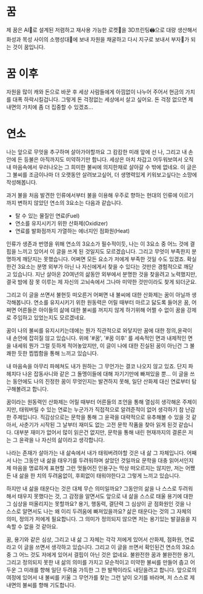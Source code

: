 # 꿈
제 꿈은 
AI🤖로 설계된 
저렴하고 재사용 가능한 로켓🚀을 
3D프린팅🖨️으로 대량 생산해서 
화성과 목성 사이의 소행성대🌠에 보내 
자원을 채굴하고 다시 지구로 보내서 부자💸가 되는 것이 꿈입니다.

# 꿈 이후
자원을 많이 캐와 돈으로 바꾼 후 세상 사람들에게 아낌없이 나누어 주어서 현금의 가치를 대폭 하락시킬겁니다.
그렇게 돈 걱정없는 세상에서 살고 싶어요.
돈 걱정 없으면 제 내면의 가치에 좀 더 집중할 수 있겠죠...



# 연소
나는 앞으로 무엇을 추구하며 살아가야할까요
그 캄캄한 미래 앞에 선 나, 그리고 내 손안에 든 등불은 아직까지도 미약하기만 합니다.
세상은 마치 차갑고 어두워보여서 오직 내 마음속에서 우러나오는 그 희미한 불씨에 의지한채로 살아갈 수 밖에 없네요.
이 글은 그 불씨를 조금이나마 더 오랫동안 살려보고싶어, 더 생명력있게 키워보고싶다는 소망에 작성해봅니다.

과거 불을 처음 발견한 인류에서부터 불을 이용해 우주로 향하는 현대의 인류에 이르기까지 변하지 않았던 연소의 3요소는 다음과 같습니다.
- 탈 수 있는 물질인 연료(Fuel)
- 연소를 유지시키기 위한 산화제(Oxidizer)
- 연료를 발화점까지 가열하는 에너지인 점화원(Heat)

인류가 생존과 번영을 위해 연소의 3요소가 필수적이듯,
나는 이 3요소 중 어느 것에 결핍을 느끼고 있어서 이 글을 쓰게 된 것일지도 모르겠습니다.
그리고 무엇이 부족한지 분명하게 깨닫지는 못했습니다. 어쩌면 모든 요소가 저에게 부족한 것일 수도 있겠죠.
확실한건 3요소는 분명 외부가 아닌 나 자신에게서 찾을 수 있다는 것만은 경험적으로 깨닫고 있습니다.
지난 살아온 20여년의 삶동안 외부에서 분명한 것을 찾을려고 노력했지만, 결국 밤에 잠 못 이루는 제 자신의 고뇌속에서 그나마 미약한 것만이라도 찾게 되더군요.

그리고 이 글을 쓰면서 불현듯 떠오른거 어쩌면 내 불씨에 대한 산화제는 꿈이 아닐까 생각해봅니다.
연소를 유지시키기 위한 원동력은 어릴 때부터 마르고 닳도록 들어온 꿈, 
어쩌면 어른들은 아이들의 삶에 대한 불씨를 꺼지지 않게 하기위해 어쩔 수 없이 꿈을 강제로 주입하고 있었는지도 모르겠네요.

꿈이 나의 불씨를 유지시키는데에는 뭔가 직관적으로 와닿지만 꿈에 대한 정의,윤곽이 내 손안에 잡히질 않고 있습니다.
위에 '#꿈', '#꿈 이후' 를 세속적인 면과 내제적인 면을 내세워 뭔가 그럴 듯하게 적어놓았지만, 
이 글이 나에 대한 진실된 꿈이 아닌건 그 불쾌한 듯한 찝찝함을 통해 느끼고 있습니다.

내 마음속을 아무리 파헤쳐도 내가 원하는 그 무언가는 결코 나오지 않고 있죠.
단지 파헤치다 나온 잡동사니와 같은 그 돌멩이들에 대해 자기기만에 빠져있을 뿐...
이 글을 쓰는 동안에도 나의 진정한 꿈이 무엇인지는 발견하지 못해, 일단 산화제 대신 연료부터 탐구해볼려고 합니다.

꿈이라는 원동력인 산화제는 어릴 때부터 어른들의 조언을 통해 열심히 생각해온 주제이지만,
태워버릴 수 있는 연료는 누군가가 직접적으로 알려준적이 없어 생각하기 참 난감한 주제입니다.
직감상으로는 문학을 통해 그 윤곽을 대략적으로 유추해볼 수 있을 것 같아서,
사춘기가 시작된 그 날부터 재미도 없는 고전 문학 작품을 찾아 읽게 된것 같습니다.
대부분 재미가 없어서 많이 읽은건 없지만, 문학을 통해 내린 현재까지의 결론은 저는 그 윤곽을 나 자신의 삶이라고 생각합니다.

나라는 존재가 살아가는 내 삶속에서 내가 태워버려야할 것은 내 삶 그 자체입니다.
어째서 나는 그동안 내 삶을 태우기를 두려워하며 살았던 것일까요
문학을 대충 읽어서인지 제 마음을 명료하게 표현할 그런 멋들어진 인용구는 막상 떠오르지는 않지만,
저는 어쨌든 내 삶을 한 치의 두려움없이, 후회없이 태워야한다고 그렇게 느끼고 있습니다.

하지만 내 삶을 태운다는 것은 대체 무슨 의미일까요?
그동안의 삶을 나 스스로 두려워해서 태우지 못했다는 것, 그 감정을 알면서도
앞으로 내 삶을 스스로 태울 용기에 대한 그 심상을 떠올리지는 못할까요?
용기, 행동력, 결단력 그 심상이 곧 점화원인 것을 나 스스로 알면서도 나는 왜 이리 두려움에 빠져있을까요?
삶은 태운다는 것의 그 자체의 의미, 정의가 저에게 필요합니다. 그 의미가 정의되지 않으면 저는 용기있는 발걸음을 지속할 수 없을 것 같아요.



꿈, 용기와 같은 심상, 그리고 내 삶 그 자체는 각각 저에게 있어서 산화제, 점화원, 연료라고 이 글을 쓰면서 생각하고 있습니다.
그리고 이 글을 쓰면서 확인된건 연소의 3요소 중 그 어느 것도 저에게 있어서 결핍이 아닌 것은 없네요.
불완전한 꿈과 불완전한 용기, 그리고 정의되지 못한 내 삶의 의미를 가지고 모순적이고 미약한 불씨를 만들어
춥고 어두운 그 미래를 향해 일단 두려움 가득한 그 한 발짝이라도 내딛을려고 합니다. 
앞으로의 여정에 있어서 내 불씨를 키울 그 무언가를 찾는 그런 날이 오기를 바라며, 저 스스로 제 내면의 불씨를 향해 기도합니다.




























